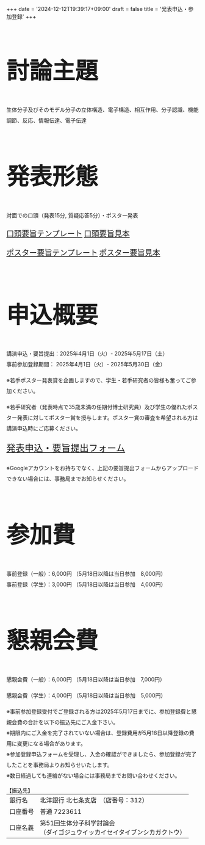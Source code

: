 +++
date = '2024-12-12T19:39:17+09:00'
draft = false
title = '発表申込・参加登録'
+++
<style>
    .btn-template-primary {
        margin-top, margin-bottom: 30px;
    }
</style>

<div class="col-md-12">
    <div class="heading text-center" style="font-size: 30pt;">
        <h2>討論主題</h2>
    </div>
    <div class="lead text-center" style="line-height: 2">
        <p>生体分子及びそのモデル分子の立体構造、電子構造、相互作用、分子認識、機能調節、反応、情報伝達、電子伝達</p>
    </div>
</div>

<div class="col-md-12">
    <div class="heading text-center" style="font-size: 30pt;">
        <h2>発表形態</h2>
    </div>
    <div class="lead text-center" style="line-height: 2">
        <p>対面での口頭（発表15分, 質疑応答5分）・ポスター発表</p>
        <p>
            <a href="/docs/要旨口頭(氏名).docx" class="btn btn-template-primary" style="font-size: 20px; display: inline-block; margin-bottom: 10px;">口頭要旨テンプレート</a>
            <a href="/docs/要旨口頭（原稿見本）.docx" class="btn btn-template-primary" style="font-size: 20px; display: inline-block; margin-bottom: 10px;">口頭要旨見本</a>
            <a href="/docs/ポスター要旨(氏名).docx" class="btn btn-template-primary" style="font-size: 20px; display: inline-block; margin-bottom: 10px;">ポスター要旨テンプレート</a>
            <a href="/docs/ポスター要旨(原稿見本).docx" class="btn btn-template-primary" style="font-size: 20px; display: inline-block; margin-bottom: 10px;">ポスター要旨見本</a>
        </p>
    </div>
</div>

<div class="col-md-12">
    <div class="heading text-center" style="font-size: 30pt;">
        <h2>申込概要</h2>
    </div>
    <div class="lead text-center" style="line-height: 2">
        <p>講演申込・要旨提出：2025年4月1日（火）- 2025年5月17日（土）<br>
            事前参加登録期間：  2025年4月1日（火）- 2025年5月30日（金）</p>
        <p class="text-primary text-center text-large">※若手ポスター発表賞を企画しますので、学生・若手研究者の皆様も奮ってご参加ください。</p>
        <p class="text-primary text-center text-large">※若手研究者（発表時点で35歳未満の任期付博士研究員）及び学生の優れたポスター発表に対してポスター賞を授与します。ポスター賞の審査を希望される方は講演申込時にご応募ください。</p>
        <p><a href="https://forms.gle/yGa1bEoRnMAMTzDYA" class="btn btn-template-primary" style="font-size: 24px">発表申込・要旨提出フォーム</a></p>
        <p class="text-primary text-center text-large">※Googleアカウントをお持ちでなく、上記の要旨提出フォームからアップロードできない場合には、事務局までお知らせください。</p>
    </div>
</div>

<div class="col-md-12">
    <div class="heading text-center" style="font-size: 30pt;">
        <h2>参加費</h2>
    </div>
    <div class="lead text-center" style="line-height: 2">
    <p>事前登録（一般）：6,000円  （5月18日以降は当日参加　8,000円）<br>事前登録（学生）：3,000円  （5月18日以降は当日参加　4,000円）</p>
    </div>
</div>
<div class="col-md-12">
    <div class="heading text-center" style="font-size: 30pt;">
        <h2>懇親会費</h2>
    </div>
    <div class="lead text-center" style="line-height: 2">
    <p>懇親会費（一般）：6,000円  （5月18日以降は当日参加　7,000円）</p>
    <p>懇親会費（学生）：4,000円  （5月18日以降は当日参加　5,000円）</p>
    <p class="text-primary text-center text-large">※事前参加登録受付でご登録される方は2025年5月17日までに、参加登録費と懇親会費の合計を以下の振込先にご入金下さい。<br>※期限内にご入金を完了されていない場合は、登録費用が5月18日以降登録の費用に変更になる場合があります。<br>※参加登録申込フォームを受理し、入金の確認ができましたら、参加登録が完了したことを事務局よりお知らせいたします。<br>※数日経過しても連絡がない場合には事務局までお問い合わせください。</p>
    </div>
    <div class="lead text-primary text-center" style="color:black">【振込先】</div>
    <div class="text-large text-center">
    <table class="table table-bordered" style="max-width: 600px; width: 100%; margin: 0 auto; margin-bottom: 30px">
        <tr>
            <td>銀行名 </td>
            <td>北洋銀行 北七条支店　（店番号：312）</td>
        </tr>
        <tr>
            <td style="vertical-align: middle">口座番号  </td>
            <td style="vertical-align: middle">普通 7223611</td>
        </tr>
        <tr>
            <td style="vertical-align: middle">口座名義  </td>
            <td style="vertical-align: middle">第51回生体分子科学討論会<br>（ダイゴジュウイッカイセイタイブンシカガクトウ）</td>
        </tr>
    </table>
    </div>
</div>

<script>
document.querySelectorAll('.dropdown').forEach(el => {
    if (el.querySelector('a').innerHTML.trim() === "発表申込・参加登録") {
        el.classList.add("active");
    }
});
</script>